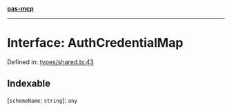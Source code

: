 [**oas-mcp**](../README.md)

***

# Interface: AuthCredentialMap

Defined in: [types/shared.ts:43](https://github.com/elwizard33/oas-mcp/blob/8e2319f50a7dff4ff946a1b290930f93208fe588/src/types/shared.ts#L43)

## Indexable

\[`schemeName`: `string`\]: `any`
